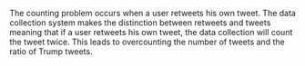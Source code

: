 
The counting problem occurs when a user retweets his own tweet. The data collection system makes the distinction between
retweets and tweets meaning that if a user retweets his own tweet, the data collection will count the tweet twice. This 
leads to overcounting the number of tweets and the ratio of Trump tweets.
